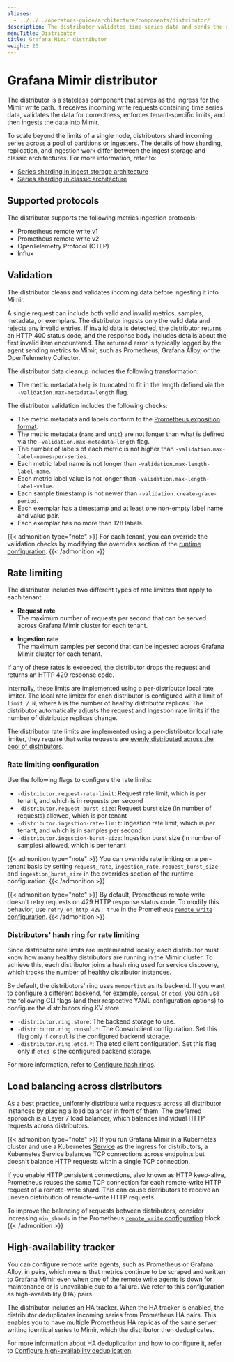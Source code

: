 ```yaml
---
aliases:
  - ../../../operators-guide/architecture/components/distributor/
description: The distributor validates time-series data and sends the data to ingesters.
menuTitle: Distributor
title: Grafana Mimir distributor
weight: 20
---
```


<!-- Note: This topic is mounted in the GEM documentation. Ensure that all updates are also applicable to GEM. -->

# Grafana Mimir distributor

The distributor is a stateless component that serves as the ingress for the Mimir write path.
It receives incoming write requests containing time series data, validates the data for correctness, enforces tenant-specific limits, and then ingests the data into Mimir.

To scale beyond the limits of a single node, distributors shard incoming series across a pool of partitions or ingesters.
The details of how sharding, replication, and ingestion work differ between the ingest storage and classic architectures.
For more information, refer to:

- [Series sharding in ingest storage architecture](https://grafana.com/docs/mimir/<MIMIR_VERSION>/references/architecture/hash-ring/#series-sharding-in-ingest-storage-architecture)
- [Series sharding in classic architecture](https://grafana.com/docs/mimir/<MIMIR_VERSION>/references/architecture/hash-ring/#series-sharding-in-classic-architecture)

## Supported protocols

The distributor supports the following metrics ingestion protocols:

- Prometheus remote write v1
- Prometheus remote write v2
- OpenTelemetry Protocol (OTLP)
- Influx

## Validation

The distributor cleans and validates incoming data before ingesting it into Mimir.

A single request can include both valid and invalid metrics, samples, metadata, or exemplars.
The distributor ingests only the valid data and rejects any invalid entries.
If invalid data is detected, the distributor returns an HTTP 400 status code, and the response body includes details about the first invalid item encountered.
The returned error is typically logged by the agent sending metrics to Mimir, such as Prometheus, Grafana Alloy, or the OpenTelemetry Collector.

The distributor data cleanup includes the following transformation:

- The metric metadata `help` is truncated to fit in the length defined via the `-validation.max-metadata-length` flag.

The distributor validation includes the following checks:

- The metric metadata and labels conform to the [Prometheus exposition format](https://prometheus.io/docs/concepts/data_model/).
- The metric metadata (`name` and `unit`) are not longer than what is defined via the `-validation.max-metadata-length` flag.
- The number of labels of each metric is not higher than `-validation.max-label-names-per-series`.
- Each metric label name is not longer than `-validation.max-length-label-name`.
- Each metric label value is not longer than `-validation.max-length-label-value`.
- Each sample timestamp is not newer than `-validation.create-grace-period`.
- Each exemplar has a timestamp and at least one non-empty label name and value pair.
- Each exemplar has no more than 128 labels.

{{< admonition type="note" >}}
For each tenant, you can override the validation checks by modifying the overrides section of the [runtime configuration](https://grafana.com/docs/mimir/<MIMIR_VERSION>/configure/about-runtime-configuration/).
{{< /admonition >}}

## Rate limiting

The distributor includes two different types of rate limiters that apply to each tenant.

- **Request rate**<br />
  The maximum number of requests per second that can be served across Grafana Mimir cluster for each tenant.

- **Ingestion rate**<br />
  The maximum samples per second that can be ingested across Grafana Mimir cluster for each tenant.

If any of these rates is exceeded, the distributor drops the request and returns an HTTP 429 response code.

Internally, these limits are implemented using a per-distributor local rate limiter.
The local rate limiter for each distributor is configured with a limit of `limit / N`, where `N` is the number of healthy distributor replicas.
The distributor automatically adjusts the request and ingestion rate limits if the number of distributor replicas change.

The distributor rate limits are implemented using a per-distributor local rate limiter, they require that write requests are [evenly distributed across the pool of distributors](#load-balancing-across-distributors).

### Rate limiting configuration

Use the following flags to configure the rate limits:

- `-distributor.request-rate-limit`: Request rate limit, which is per tenant, and which is in requests per second
- `-distributor.request-burst-size`: Request burst size (in number of requests) allowed, which is per tenant
- `-distributor.ingestion-rate-limit`: Ingestion rate limit, which is per tenant, and which is in samples per second
- `-distributor.ingestion-burst-size`: Ingestion burst size (in number of samples) allowed, which is per tenant

{{< admonition type="note" >}}
You can override rate limiting on a per-tenant basis by setting `request_rate`, `ingestion_rate`, `request_burst_size` and `ingestion_burst_size` in the overrides section of the runtime configuration.
{{< /admonition >}}

{{< admonition type="note" >}}
By default, Prometheus remote write doesn't retry requests on 429 HTTP response status code. To modify this behavior, use `retry_on_http_429: true` in the Prometheus [`remote_write` configuration](https://prometheus.io/docs/prometheus/latest/configuration/configuration/#remote_write).
{{< /admonition >}}

### Distributors' hash ring for rate limiting

Since distributor rate limits are implemented locally, each distributor must know how many healthy distributors are running in the Mimir cluster.
To achieve this, each distributor joins a hash ring used for service discovery, which tracks the number of healthy distributor instances.

By default, the distributors’ ring uses `memberlist` as its backend.
If you want to configure a different backend, for example, `consul` or `etcd`, you can use the following CLI flags (and their respective YAML configuration options) to configure the distributors ring KV store:

- `-distributor.ring.store`: The backend storage to use.
- `-distributor.ring.consul.*`: The Consul client configuration. Set this flag only if `consul` is the configured backend storage.
- `-distributor.ring.etcd.*`: The etcd client configuration. Set this flag only if `etcd` is the configured backend storage.

For more information, refer to [Configure hash rings](https://grafana.com/docs/mimir/<MIMIR_VERSION>/configure/configure-hash-rings/).

## Load balancing across distributors

As a best practice, uniformly distribute write requests across all distributor instances by placing a load balancer in front of them.
The preferred approach is a Layer 7 load balancer, which balances individual HTTP requests across distributors.

{{< admonition type="note" >}}
If you run Grafana Mimir in a Kubernetes cluster and use a Kubernetes [Service](https://kubernetes.io/docs/concepts/services-networking/service/) as the ingress for distributors, a Kubernetes Service balances TCP connections across endpoints but doesn't balance HTTP requests within a single TCP connection.

If you enable HTTP persistent connections, also known as HTTP keep-alive, Prometheus reuses the same TCP connection for each remote-write HTTP request of a remote-write shard.
This can cause distributors to receive an uneven distribution of remote-write HTTP requests.

To improve the balancing of requests between distributors, consider increasing `min_shards` in the Prometheus [`remote_write` configuration](https://prometheus.io/docs/prometheus/latest/configuration/configuration/#remote_write) block.
{{< /admonition >}}

## High-availability tracker

You can configure remote write agents, such as Prometheus or Grafana Alloy, in pairs, which means that metrics continue to be scraped and written to Grafana Mimir even when one of the remote write agents is down for maintenance or is unavailable due to a failure.
We refer to this configuration as high-availability (HA) pairs.

The distributor includes an HA tracker.
When the HA tracker is enabled, the distributor deduplicates incoming series from Prometheus HA pairs.
This enables you to have multiple Prometheus HA replicas of the same server writing identical series to Mimir, which the distributor then deduplicates.

For more information about HA deduplication and how to configure it, refer to [Configure high-availability deduplication](https://grafana.com/docs/mimir/<MIMIR_VERSION>/configure/configure-high-availability-deduplication/).
